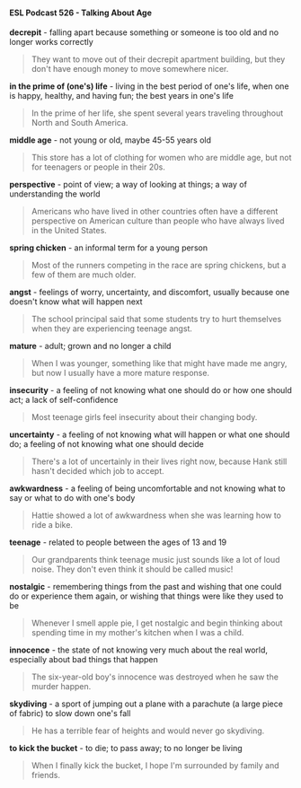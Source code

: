 #### ESL Podcast 526 - Talking About Age

**decrepit** - falling apart because something or someone is too old and no longer
works correctly

> They want to move out of their decrepit apartment building, but they don't have
enough money to move somewhere nicer.

**in the prime of (one's) life** - living in the best period of one's life, when one is
happy, healthy, and having fun; the best years in one's life

> In the prime of her life, she spent several years traveling throughout North and
South America.

**middle age** - not young or old, maybe 45-55 years old

> This store has a lot of clothing for women who are middle age, but not for
teenagers or people in their 20s.

**perspective** - point of view; a way of looking at things; a way of understanding
the world

> Americans who have lived in other countries often have a different perspective
on American culture than people who have always lived in the United States.

**spring chicken** - an informal term for a young person

> Most of the runners competing in the race are spring chickens, but a few of
them are much older.

**angst** - feelings of worry, uncertainty, and discomfort, usually because one
doesn't know what will happen next

> The school principal said that some students try to hurt themselves when they
are experiencing teenage angst.

**mature** - adult; grown and no longer a child

> When I was younger, something like that might have made me angry, but now I
usually have a more mature response.

**insecurity** - a feeling of not knowing what one should do or how one should act;
a lack of self-confidence

> Most teenage girls feel insecurity about their changing body.

**uncertainty** - a feeling of not knowing what will happen or what one should do; a
feeling of not knowing what one should decide

> There's a lot of uncertainly in their lives right now, because Hank still hasn't
decided which job to accept.

**awkwardness** - a feeling of being uncomfortable and not knowing what to say or
what to do with one's body

> Hattie showed a lot of awkwardness when she was learning how to ride a bike.

**teenage** - related to people between the ages of 13 and 19

> Our grandparents think teenage music just sounds like a lot of loud noise. They
don't even think it should be called music!

**nostalgic** - remembering things from the past and wishing that one could do or
experience them again, or wishing that things were like they used to be

> Whenever I smell apple pie, I get nostalgic and begin thinking about spending
time in my mother's kitchen when I was a child.

**innocence** - the state of not knowing very much about the real world, especially
about bad things that happen

> The six-year-old boy's innocence was destroyed when he saw the murder
happen.

**skydiving** - a sport of jumping out a plane with a parachute (a large piece of
fabric) to slow down one's fall

> He has a terrible fear of heights and would never go skydiving.

**to kick the bucket** - to die; to pass away; to no longer be living

> When I finally kick the bucket, I hope I'm surrounded by family and friends.

